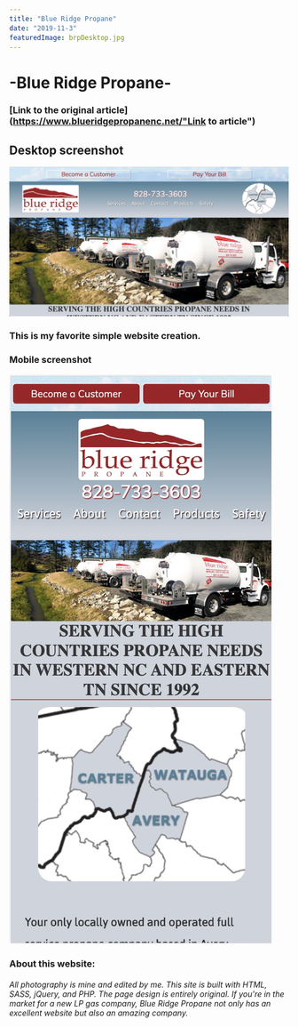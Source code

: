 ```yaml
---
title: "Blue Ridge Propane"
date: "2019-11-3"
featuredImage: brpDesktop.jpg
---
```

# -Blue Ridge Propane-
### [Link to the original article](https://www.blueridgepropanenc.net/"Link to article")
## Desktop screenshot
![screenshot](./brpDesktop.jpg)
### This is my favorite simple website creation. 
### Mobile screenshot
![screenshot](./brpMobile.jpg)
### About this website:
 ###### All photography is mine and edited by me. This site is built with HTML, SASS, jQuery, and PHP. The page design is entirely original. If you're in the market for a new LP gas company, Blue Ridge Propane not only has an excellent website but also an amazing company. 